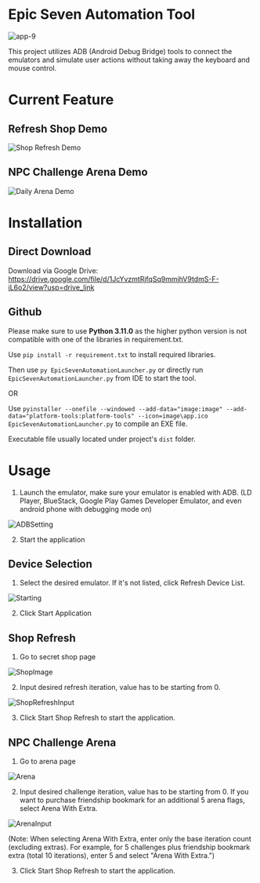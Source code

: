 # Epic Seven Automation Tool
![app-9](https://github.com/user-attachments/assets/dd3deb72-196b-4051-b477-3524c1de6349)

This project utilizes ADB (Android Debug Bridge) tools to connect the emulators and simulate user actions without taking away the keyboard and mouse control. 

# Current Feature
## Refresh Shop Demo
![Shop Refresh Demo](https://github.com/user-attachments/assets/a9f84448-8fa2-4701-a5bd-232e0a2a566e)

## NPC Challenge Arena Demo
![Daily Arena Demo](https://github.com/user-attachments/assets/b4f48c6e-c5a5-4a7a-ae5f-e606f6b847e5)


# Installation
## Direct Download
Download via Google Drive: https://drive.google.com/file/d/1JcYvzmtRjfqSq9mmjhV9tdmS-F-iL6o2/view?usp=drive_link

## Github
Please make sure to use **Python 3.11.0** as the higher python version is not compatible with one of the libraries in requirement.txt.

Use  ```pip install -r requirement.txt``` to install required libraries.

Then use ```py EpicSevenAutomationLauncher.py``` or directly run ```EpicSevenAutomationLauncher.py``` from IDE to start the tool.

OR

Use ```pyinstaller --onefile --windowed --add-data="image:image" --add-data="platform-tools:platform-tools" --icon=image\app.ico EpicSevenAutomationLauncher.py``` to compile an EXE file.

Executable file usually located under project's ```dist``` folder.

# Usage
1. Launch the emulator, make sure your emulator is enabled with ADB. (LD Player, BlueStack, Google Play Games Developer Emulator, and even android phone with debugging mode on)

![ADBSetting](https://github.com/user-attachments/assets/537e7d17-5b62-4791-a95d-2b9b99f73a05)


2. Start the application

## Device Selection
1. Select the desired emulator. If it's not listed, click Refresh Device List.

![Starting](https://github.com/user-attachments/assets/8543b65e-b475-47e5-a086-66c2fc1ba1bb)

2. Click Start Application

## Shop Refresh
1. Go to secret shop page

![ShopImage](https://github.com/user-attachments/assets/bdccbe27-a4ed-498d-b846-f692dbbc0904)

2. Input desired refresh iteration, value has to be starting from 0.

![ShopRefreshInput](https://github.com/user-attachments/assets/82ab1bbe-6c72-464f-9e0f-d585faeb90c1)

3. Click Start Shop Refresh to start the application.
## NPC Challenge Arena
1. Go to arena page

![Arena](https://github.com/user-attachments/assets/f8c27e30-46cd-42ea-8ce1-b9a4a7a50db4)
   
2. Input desired challenge iteration, value has to be starting from 0. If you want to purchase friendship bookmark for an additional 5 arena flags, select Arena With Extra.

![ArenaInput](https://github.com/user-attachments/assets/37c1a463-03ab-4311-9d87-e9e9b00537f8)

(Note: When selecting Arena With Extra, enter only the base iteration count (excluding extras). For example, for 5 challenges plus friendship bookmark extra (total 10 iterations), enter 5 and select "Arena With Extra.")


3. Click Start Shop Refresh to start the application.
